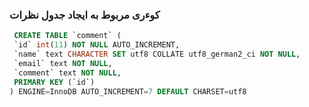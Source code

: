 ### کوءری مربوط به ایجاد جدول نظرات

```sql
 CREATE TABLE `comment` (
 `id` int(11) NOT NULL AUTO_INCREMENT,
 `name` text CHARACTER SET utf8 COLLATE utf8_german2_ci NOT NULL,
 `email` text NOT NULL,
 `comment` text NOT NULL,
 PRIMARY KEY (`id`)
) ENGINE=InnoDB AUTO_INCREMENT=7 DEFAULT CHARSET=utf8
```
